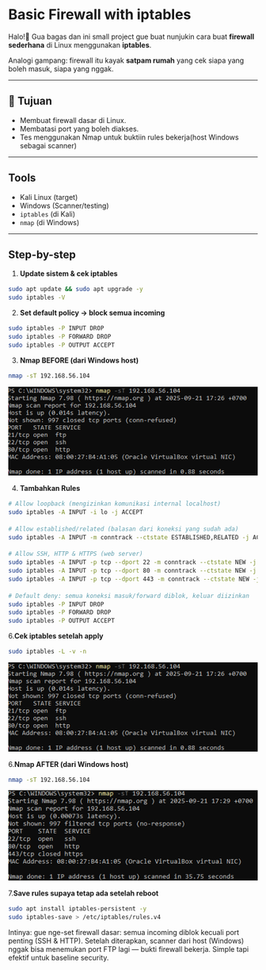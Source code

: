 # Basic Firewall with iptables

Halo!👋 Gua bagas dan ini small project gue buat nunjukin cara buat **firewall sederhana** di Linux menggunakan **iptables**.  

Analogi gampang: firewall itu kayak **satpam rumah** yang cek siapa yang boleh masuk, siapa yang nggak.

---

## 🎯 Tujuan
- Membuat firewall dasar di Linux.  
- Membatasi port yang boleh diakses.  
- Tes menggunakan Nmap untuk buktiin rules bekerja(host Windows sebagai scanner) 
---

## Tools
- Kali Linux (target)
- Windows (Scanner/testing)
- `iptables` (di Kali) 
- `nmap` (di Windows)

---

## Step-by-step

1. **Update sistem & cek iptables**
```bash
sudo apt update && sudo apt upgrade -y
sudo iptables -V
```
2. **Set default policy → block semua incoming**
```bash
sudo iptables -P INPUT DROP
sudo iptables -P FORWARD DROP
sudo iptables -P OUTPUT ACCEPT
```
3. **Nmap BEFORE (dari Windows host)**
```bash
nmap -sT 192.168.56.104
```
<p align="center">
  <img src="images/nmap-before.png" alt="nmap-before after" width="700">
</p> 

4. **Tambahkan Rules**
```bash
# Allow loopback (mengizinkan komunikasi internal localhost)
sudo iptables -A INPUT -i lo -j ACCEPT

# Allow established/related (balasan dari koneksi yang sudah ada)
sudo iptables -A INPUT -m conntrack --ctstate ESTABLISHED,RELATED -j ACCEPT

# Allow SSH, HTTP & HTTPS (web server)
sudo iptables -A INPUT -p tcp --dport 22 -m conntrack --ctstate NEW -j ACCEPT
sudo iptables -A INPUT -p tcp --dport 80 -m conntrack --ctstate NEW -j ACCEPT
sudo iptables -A INPUT -p tcp --dport 443 -m conntrack --ctstate NEW -j ACCEPT

# Default deny: semua koneksi masuk/forward diblok, keluar diizinkan
sudo iptables -P INPUT DROP
sudo iptables -P FORWARD DROP
sudo iptables -P OUTPUT ACCEPT
```
6.**Cek iptables setelah apply**
```bash
sudo iptables -L -v -n
```
<p align="center">
  <img src="images/nmap-before.png" alt="nmap-before after" width="700">
</p> 

6.**Nmap AFTER (dari Windows host)**
```bash
nmap -sT 192.168.56.104
```
<p align="center">
  <img src="images/nmap-after.png" alt="nmap-after" width="700">
</p> 

7.**Save rules supaya tetap ada setelah reboot**
```bash
sudo apt install iptables-persistent -y
sudo iptables-save > /etc/iptables/rules.v4
```
Intinya: gue nge-set firewall dasar: semua incoming diblok kecuali port penting (SSH & HTTP). Setelah diterapkan, scanner dari host (Windows) nggak bisa menemukan port FTP lagi — bukti firewall bekerja. Simple tapi efektif untuk baseline security.

